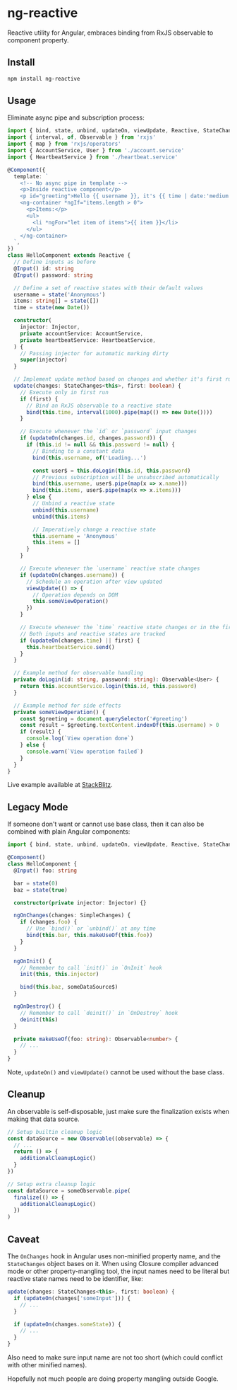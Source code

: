 # ng-reactive

Reactive utility for Angular, embraces binding from RxJS observable to component property.

## Install

```bash
npm install ng-reactive
```

## Usage

Eliminate async pipe and subscription process:

```typescript
import { bind, state, unbind, updateOn, viewUpdate, Reactive, StateChanges } from 'ng-reactive'
import { interval, of, Observable } from 'rxjs'
import { map } from 'rxjs/operators'
import { AccountService, User } from './account.service'
import { HeartbeatService } from './heartbeat.service'

@Component({
  template: `
    <!-- No async pipe in template -->
    <p>Inside reactive component</p>   
    <p id="greeting">Hello {{ username }}, it's {{ time | date:'medium' }} now.</p>
    <ng-container *ngIf="items.length > 0">
      <p>Items:</p>
      <ul>
        <li *ngFor="let item of items">{{ item }}</li>
      </ul>
    </ng-container>
  `,
})
class HelloComponent extends Reactive {
  // Define inputs as before
  @Input() id: string
  @Input() password: string

  // Define a set of reactive states with their default values
  username = state('Anonymous')
  items: string[] = state([])
  time = state(new Date())

  constructor(
    injector: Injector,
    private accountService: AccountService,
    private heartbeatService: HeartbeatService,
  ) {
    // Passing injector for automatic marking dirty
    super(injector)
  }

  // Implement update method based on changes and whether it's first run
  update(changes: StateChanges<this>, first: boolean) {
    // Execute only in first run
    if (first) {
      // Bind an RxJS observable to a reactive state
      bind(this.time, interval(1000).pipe(map(() => new Date())))
    }

    // Execute whenever the `id` or `password` input changes
    if (updateOn(changes.id, changes.password)) {
      if (this.id != null && this.password != null) {
        // Binding to a constant data
        bind(this.username, of('Loading...')

        const user$ = this.doLogin(this.id, this.password)
        // Previous subscription will be unsubscribed automatically
        bind(this.username, user$.pipe(map(x => x.name)))
        bind(this.items, user$.pipe(map(x => x.items)))
      } else {
        // Unbind a reactive state
        unbind(this.username)
        unbind(this.items)

        // Imperatively change a reactive state
        this.username = 'Anonymous'
        this.items = []
      }
    }

    // Execute whenever the `username` reactive state changes
    if (updateOn(changes.username)) {
      // Schedule an operation after view updated
      viewUpdate(() => {
        // Operation depends on DOM
        this.someViewOperation()
      })
    }

    // Execute whenever the `time` reactive state changes or in the first run
    // Both inputs and reactive states are tracked
    if (updateOn(changes.time) || first) {
      this.heartbeatService.send()
    }
  }

  // Example method for observable handling
  private doLogin(id: string, password: string): Observable<User> {
    return this.accountService.login(this.id, this.password)
  }

  // Example method for side effects
  private someViewOperation() {
    const $greeting = document.querySelector('#greeting')
    const result = $greeting.textContent.indexOf(this.username) > 0
    if (result) {
      console.log(`View operation done`)
    } else {
      console.warn(`View operation failed`)
    }
  }
}
```

Live example available at [StackBlitz](https://stackblitz.com/edit/angular-gtufmp?file=src%2Fapp%2Fhello.component.ts).

## Legacy Mode

If someone don't want or cannot use base class, then it can also be combined with plain Angular components:

```typescript
import { bind, state, unbind, updateOn, viewUpdate, Reactive, StateChanges } from 'ng-reactive'

@Component()
class HelloComponent {
  @Input() foo: string

  bar = state(0)
  baz = state(true)

  constructor(private injector: Injector) {}

  ngOnChanges(changes: SimpleChanges) {
    if (changes.foo) {
      // Use `bind()` or `unbind()` at any time
      bind(this.bar, this.makeUseOf(this.foo))
    }
  }

  ngOnInit() {
    // Remember to call `init()` in `OnInit` hook
    init(this, this.injector)

    bind(this.baz, someDataSource$)
  }

  ngOnDestroy() {
    // Remember to call `deinit()` in `OnDestroy` hook
    deinit(this)
  }

  private makeUseOf(foo: string): Observable<number> {
    // ...
  }
}
```

Note, `updateOn()` and `viewUpdate()` cannot be used without the base class.

## Cleanup

An observable is self-disposable, just make sure the finalization exists when making that data source.

```typescript
// Setup builtin cleanup logic
const dataSource = new Observable((observable) => {
  // ...
  return () => {
    additionalCleanupLogic()
  }
})

// Setup extra cleanup logic
const dataSource = someObservable.pipe(
  finalize(() => {
    additionalCleanupLogic()
  })
)
```

## Caveat

The `OnChanges` hook in Angular uses non-minified property name, and the `StateChanges` object bases on it.
When using Closure compiler advanced mode or other property-mangling tool, the input names need to be literal but reactive state names need to be identifier, like:

```typescript
update(changes: StateChanges<this>, first: boolean) {
  if (updateOn(changes['someInput'])) {
    // ...
  }

  if (updateOn(changes.someState)) {
    // ...
  }
}
```

Also need to make sure input name are not too short (which could conflict with other minified names).

Hopefully not much people are doing property mangling outside Google.
